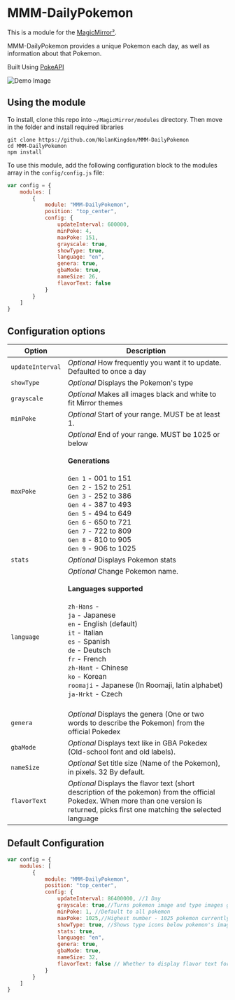 # MMM-DailyPokemon

This is a module for the [MagicMirror²](https://github.com/MichMich/MagicMirror/).

MMM-DailyPokemon provides a unique Pokemon each day, as well as information about that Pokemon.

Built Using [PokeAPI](https://pokeapi.co/)

![Demo Image](https://github.com/Tomadelostacos/MMM-DailyPokemon/blob/feature/translation/images/demo.png)

## Using the module

To install, clone this repo into `~/MagicMirror/modules` directory. Then move in the folder and install required libraries
```
git clone https://github.com/NolanKingdon/MMM-DailyPokemon
cd MMM-DailyPokemon
npm install
```

To use this module, add the following configuration block to the modules array in the `config/config.js` file:
```js
var config = {
    modules: [
        {
            module: "MMM-DailyPokemon",
            position: "top_center",
            config: {
                updateInterval: 600000,
                minPoke: 4,
                maxPoke: 151,
                grayscale: true,
                showType: true,
                language: "en",
                genera: true,
                gbaMode: true,
                nameSize: 26,
                flavorText: false
            }
        }
    ]
}
```

## Configuration options


| Option           | Description
|----------------- |-----------
| `updateInterval` | *Optional* How frequently you want it to update. Defaulted to once a day
| `showType`       | *Optional* Displays the Pokemon's type
| `grayscale`      | *Optional* Makes all images black and white to fit Mirror themes
| `minPoke`        | *Optional* Start of your range. MUST be at least 1.
| `maxPoke`        | *Optional* End of your range. MUST be 1025 or below <br><br>**Generations** <br/><br/> `Gen 1` - 001 to 151 <br> `Gen 2` - 152 to 251 <br> `Gen 3` - 252 to 386 <br> `Gen 4` - 387 to 493 <br> `Gen 5` - 494 to 649 <br> `Gen 6` - 650 to 721 <br> `Gen 7` - 722 to 809 <br> `Gen 8` - 810 to 905 <br> `Gen 9` - 906 to 1025
| `stats`          | *Optional* Displays Pokemon stats
| `language`       | *Optional* Change Pokemon name. <br><br>**Languages supported** <br/><br/> `zh-Hans` -  <br> `ja` - Japanese <br> `en` - English (default) <br> `it` - Italian <br> `es` - Spanish <br> `de` - Deutsch <br> `fr` - French <br>`zh-Hant` - Chinese <br>`ko` - Korean <br>`roomaji` - Japanese (In Roomaji, latin alphabet) <br>`ja-Hrkt` - Czech <br/> <br/>
| `genera`          | *Optional* Displays the genera (One or two words to describe the Pokemon) from the official Pokedex
| `gbaMode`         | *Optional* Displays text like in GBA Pokedex (Old-school font and old labels).
| `nameSize`        | *Optional* Set title size (Name of the Pokemon), in pixels. 32 By default.
| `flavorText`        | *Optional* Displays the flavor text (short description of the pokemon) from the official Pokedex. When more than one version is returned, picks first one matching the selected language

## Default Configuration

```js
var config = {
    modules: [
        {
            module: "MMM-DailyPokemon",
            position: "top_center",
            config: {
                updateInterval: 86400000, //1 Day
                grayscale: true,//Turns pokemon image and type images gray to match magic mirror styles
                minPoke: 1, //Default to all pokemon
                maxPoke: 1025,//Highest number - 1025 pokemon currently exist
                showType: true, //Shows type icons below pokemon's image
                stats: true,
                language: "en",
                genera: true,
                gbaMode: true,
                nameSize: 32,
                flavorText: false // Whether to display flavor text for pokemon
            }
        }
    ]
}
```
